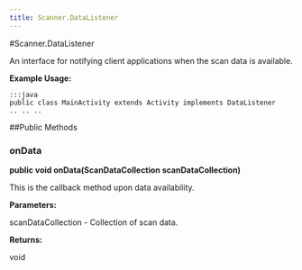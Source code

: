 ```yaml
---
title: Scanner.DataListener
---
```

#Scanner.DataListener

An interface for notifying client applications when the scan data is
 available.
 
 

**Example Usage:**
	
	:::java	
	public class MainActivity extends Activity implements DataListener
	.. .. ..
	


##Public Methods

### onData

**public void onData(ScanDataCollection scanDataCollection)**

This is the callback method upon data availability.

**Parameters:**

scanDataCollection - Collection of scan data.

**Returns:**

void

